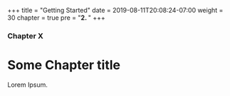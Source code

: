 +++
title = "Getting Started"
date = 2019-08-11T20:08:24-07:00
weight = 30
chapter = true
pre = "<b>2. </b>"
+++

### Chapter X

# Some Chapter title

Lorem Ipsum.